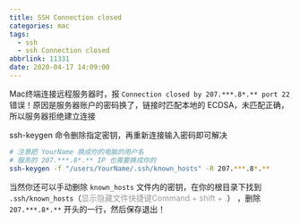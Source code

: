 ```yaml
---
title: SSH Connection closed
categories: mac
tags:
  - ssh
  - ssh Connection closed
abbrlink: 11331
date: 2020-04-17 14:09:00
---
```


Mac终端连接远程服务器时，报 `Connection closed by 207.***.8*.** port 22` 错误！原因是服务器账户的密码换了，链接时匹配本地的 ECDSA，未匹配正确，所以服务器拒绝建立连接

ssh-keygen 命令删除指定密钥，再重新连接输入密码即可解决

```bash
# 注意把 YourName 换成你的电脑的用户名
# 服务的 207.***.8*.** IP 也需要换成你的
ssh-keygen -f "/users/YourName/.ssh/known_hosts" -R 207.***.8*.**
```

当然你还可以手动删除 `known_hosts` 文件内的密钥，在你的根目录下找到 `.ssh/known_hosts`（<span style="color: #999">显示隐藏文件快捷键Command + shift + .</span>） ，删除 `207.***.8*.**` 开头的一行，然后保存退出！
